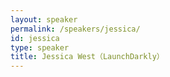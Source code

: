 ```yaml
---
layout: speaker
permalink: /speakers/jessica/
id: jessica
type: speaker
title: Jessica West（LaunchDarkly）
---
```

